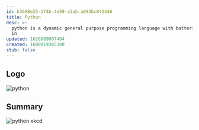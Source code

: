 ```yaml
---
id: b3688e25-174b-4e59-a3ab-a093bc042446
title: Python
desc: >-
  python is a dynamic general purpose programming language with batteries built
  in
updated: 1626989007404
created: 1600019385300
stub: false
---
```


## Logo
![python ](https://www.python.org/static/community_logos/python-logo.png)


## Summary
![python xkcd](https://imgs.xkcd.com/comics/python.png)
